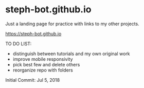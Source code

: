 # steph-bot.github.io

Just a landing page for practice with links to my other projects.

https://steph-bot.github.io


TO DO LIST:
- distinguish between tutorials and my own original work
- improve mobile responsivity
- pick best few and delete others
- reorganize repo with folders

Initial Commit: Jul 5, 2018
